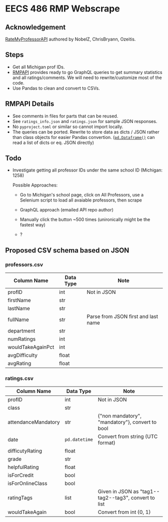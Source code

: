 # EECS 486 RMP Webscrape

## Acknowledgement
[RateMyProfessorAPI](https://github.com/Nobelz/RateMyProfessorAPI) authored by NobelZ, ChrisBryann, Ozeitis.

## Steps

- Get all Michigan prof IDs.
- [RMPAPI](https://github.com/Nobelz/RateMyProfessorAPI) provides ready to go GraphQL queries to get summary statistics and all ratings/comments. We will need to rewrite/customize most of the code.
- Use Pandas to clean and convert to CSVs.

## RMPAPI Details

- See comments in files for parts that can be reused.
- See `ratings_info.json` and `ratings.json` for sample JSON responses.
- No `pyproject.toml` or similar so cannot import locally.
- The queries can be ported. Rewrite to store data as dicts / JSON rather than class objects for easier Pandas convertion. ([`pd.Dataframe()`](https://pandas.pydata.org/docs/reference/api/pandas.DataFrame.html) can read a list of dicts or eq. JSON directly)

## Todo

- Investigate getting all professor IDs under the same school ID (Michigan: 1258)

  Possible Approaches:

  - Go to Michigan's school page, click on All Professors, use a Selenium script to load all avaiable professors, then scrape

  - GraphQL approach (emailed API repo author)

  - Manually click the button ~500 times (unironically might be the fastest way)

  - ?

## Proposed CSV schema based on JSON

### professors.csv

| **Column Name**   | **Data Type** | **Note**                            |
|-------------------|---------------|-------------------------------------|
| profID            | int           | Not in JSON                         |
| firstName         | str           |                                     |
| lastName          | str           |                                     |
| fullName          | str           | Parse from JSON first and last name |
| department        | str           |                                     |
| numRatings        | int           |                                     |
| wouldTakeAgainPct | int           |                                     |
| avgDifficulty     | float         |                                     |
| avgRating         | float         |                                     |

### ratings.csv

| **Column Name**     | **Data Type** | **Note**                                             |
|---------------------|---------------|------------------------------------------------------|
| profID              | int           | Not in JSON                                          |
| class               | str           |                                                      |
| attendanceMandatory | str           | {"non mandatory", "mandatory"}, convert to bool      |
| date                | `pd.datetime` | Convert from string (UTC format)                     |
| difficutyRating     | float         |                                                      |
| grade               | str           |                                                      |
| helpfulRating       | float         |                                                      |
| isForCredit         | bool          |                                                      |
| isForOnlineClass    | bool          |                                                      |
| ratingTags          | list          | Given in JSON as "tag1--tag2--tag3", convert to list |
| wouldTakeAgain      | bool          | Convert from int {0, 1}                              |
